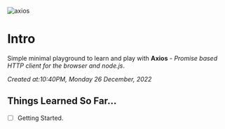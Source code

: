 ![axios](https://res.cloudinary.com/practicaldev/image/fetch/s--oGEXGSkH--/c_imagga_scale,f_auto,fl_progressive,h_420,q_auto,w_1000/https://dev-to-uploads.s3.amazonaws.com/uploads/articles/iu70z7h4vp482ptvsw3d.png)

# Intro

Simple minimal playground to learn and play with **Axios** - _Promise based HTTP client for the browser and node.js_.

_Created at:10:40PM, Monday 26 December, 2022_

## Things Learned So Far...

- [ ] Getting Started.
